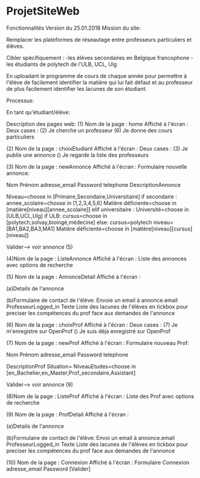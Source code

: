 # ProjetSiteWeb
Fonctionnalités
Version du 25.01.2018
Mission du site:

Remplacer les plateformes de réseautage entre professeurs particuliers et élèves.

Cibler spécifiquement :
-les élèves secondaires en Belgique francophone
-les étudiants de polytech de l'ULB, UCL, Ulg

En uploadant le programme de cours de chaque année pour permettre à 
l'élève de facilement identifier la matière qui lui fait défaut et au 
professeur de plus facilement identifier les lacunes de son étudiant.

Processus:

En tant qu'étudiant/élève:

Description des pages web:
(1)
Nom de la page : home
Affiché à l'écran :
Deux cases :
(2) Je cherche un professeur
(6) Je donne des cours particuliers


(2)
Nom de la page : choixEtudiant
Affiché à l'écran :
Deux cases :
(3) Je publie une annonce
() Je regarde la liste des professeurs

(3)
Nom de la page : newAnnonce
Affiché à l'écran :
Formulaire nouvelle annonce:

Nom
Prénom
adresse_email
Password
telephone
DescriptionAnnonce

Niveau=choose in [Primaire,Secondaire,Universitaire]
if secondaire :
	annee_scolaire=choose in [1,2,3,4,5,6]
	Matière déficiente=choose in [matière[niveau][annee_scolaire]]
elif universitaire :
	Université=choose in [ULB,UCL,Ulg]
	if ULB:
		cursus=choose in [polytech,solvay,bioingé,médecine]
	else:
		cursus=polytech
	niveau= [BA1,BA2,BA3,MA1]
	Matière déficiente=choose in [matière[niveau][cursus][niveau]]

Valider--> voir annonce (5)


(4)Nom de la page : ListeAnnonce
Affiché à l'écran :
Liste des annonces avec options de recherche

(5)
Nom de la page : AnnonceDetail
Affiché à l'écran :

(a)Details de l'annonce

(b)Formulaire de contact de l'élève:
Envoie un email à annonce.email
ProfesseurLogged_in
Texte
Liste des lacunes de l'élèves en tickbox pour preciser les compétences du prof face aux demandes de l'annonce


(6)
Nom de la page : choixProf
Affiché à l'écran :
Deux cases :
(7) Je m'enregistre sur OpenProf
() Je suis déja enregistré sur OpenProf

(7)
Nom de la page : newProf
Affiché à l'écran :
Formulaire nouveau Prof:

Nom
Prénom
adresse_email
Password
telephone

DescriptionProf
Situation=
NiveauEtudes=choose in [en_Bachelier,en_Master,Prof_secondaire,Assistant]

Valider--> voir annonce (9)


(8)Nom de la page : ListeProf
Affiché à l'écran :
Liste des Prof avec options de recherche

(9)
Nom de la page : ProfDetail
Affiché à l'écran :

(a)Details de l'annonce

(b)Formulaire de contact de l'élève:
Envoi un email à annonce.email
ProfesseurLogged_in
Texte
Liste des lacunes de l'élèves en tickbox pour preciser les compétences du prof face aux demandes de l'annonce

(10)
Nom de la page : Connexion
Affiché à l'écran :
Formulaire Connexion
adresse_email
Password
[Valider]
